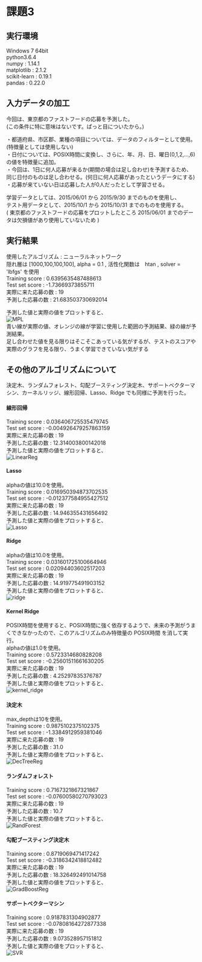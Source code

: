 # 課題3

## 実行環境
Windows 7 64bit  
python3.6.4  
numpy :  1.14.1  
matplotlib :  2.1.2  
scikit-learn :  0.19.1  
pandas :  0.22.0  

## 入力データの加工
今回は、東京都のファストフードの応募を予測した。  
(この条件に特に意味はないです。ぱっと目についたから。)   

・都道府県、市区郡、業種の項目については、データのフィルターとして使用。(特徴量としては使用しない)  
・日付については、POSIX時間に変換し、さらに、年、月、日、曜日(0,1,2,...,6)の値を特徴量に追加。  
・今回は、1日に何人応募が来るか(期間の場合は足し合わせ)を予測するため、同じ日付のものは足し合わせる。(何日に何人応募があったというデータにする)  
・応募が来ていない日は応募した人が0人だったとして学習させる。  

学習データとしては、2015/06/01 から 2015/9/30 までのものを使用し、  
テスト用データとして、2015/10/1 から 2015/10/31 までのものを使用する。  
( 東京都のファストフードの応募をプロットしたところ 2015/06/01 までのデータは欠損値があり使用していないため )  

## 実行結果
使用したアルゴリズム : ニューラルネットワーク  
隠れ層は [1000,100,100,100], alpha = 0.1 , 活性化関数は　htan , solver = 'lbfgs' を使用  
Training score :  0.6395635487488613  
Test set score :  -1.73669373855711  
実際に来た応募の数 :  19  
予測した応募の数 :  21.683503730692014   

予測した値と実際の値をプロットすると、  
![MPL](png/MPL.png)  
青い線が実際の値、オレンジの線が学習に使用した範囲の予測結果、緑の線が予測結果。  
足し合わせた値を見る限りはそこそこあっている気がするが、テストのスコアや実際のグラフを見る限り、うまく学習できていない気がする  

## その他のアルゴリズムについて
決定木、ランダムフォレスト、勾配ブースティング決定木、サポートベクターマシン、カーネルリッジ、線形回帰、Lasso、Ridge でも同様に予測を行った。

#### 線形回帰  
Training score :  0.036406725535479745  
Test set score :  -0.004926479257863159  
実際に来た応募の数 :  19  
予測した応募の数 :  12.314003800142018  
予測した値と実際の値をプロットすると、  
![LinearReg](png/LinearReg.png)  

#### Lasso  
alphaの値は10.0を使用。  
Training score :  0.016950394873702535  
Test set score :  -0.012377584955427512  
実際に来た応募の数 :  19  
予測した応募の数 :  14.946355431656492  
予測した値と実際の値をプロットすると、  
![Lasso](png/lasso.png)  

#### Ridge  
alphaの値は10.0を使用。  
Training score :  0.031601725100664946  
Test set score :  0.02094403602517203  
実際に来た応募の数 :  19  
予測した応募の数 :  14.919775491903152  
予測した値と実際の値をプロットすると、  
![ridge](png/ridge.png)  

#### Kernel Ridge  
POSIX時間を使用すると、POSIX時間に強く依存するようで、未来の予測がうまくできなかったので、このアルゴリズムのみ特徴量の POSIX時間 を消して実行。  
alphaの値は1.0を使用。  
Training score :  0.5723314680828208  
Test set score :  -0.25601511661630205  
実際に来た応募の数 :  19  
予測した応募の数 :  4.25297835376787  
予測した値と実際の値をプロットすると、  
![kernel_ridge](png/kernel_ridge.png)  

#### 決定木
max_depthは10を使用。  
Training score :  0.9875102375102375  
Test set score :  -1.3384912959381046  
実際に来た応募の数 :  19  
予測した応募の数 :  31.0    
予測した値と実際の値をプロットすると、  
![DecTreeReg](png/DecTreeReg.png)  

#### ランダムフォレスト  
Training score :  0.7167321867321867  
Test set score :  -0.07600580270793023  
実際に来た応募の数 :  19  
予測した応募の数 :  10.7  
予測した値と実際の値をプロットすると、  
![RandForest](png/RandForest.png)  

#### 勾配ブースティング決定木  
Training score :  0.8719069471417242  
Test set score :  -0.3186342418812482  
実際に来た応募の数 :  19  
予測した応募の数 :  18.326492491014758  
予測した値と実際の値をプロットすると、  
![GradBoostReg](png/GradBoostReg.png)  

#### サポートベクターマシン  
Training score :  0.9187831304902877  
Test set score :  -0.07808164272877338  
実際に来た応募の数 :  19  
予測した応募の数 :  9.073528957151812  
予測した値と実際の値をプロットすると、  
![SVR](png/SVR.png)  
